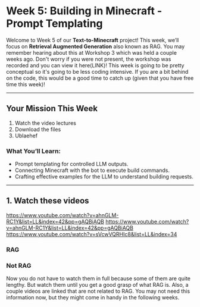 # Week 5: Building in Minecraft - Prompt Templating

Welcome to Week 5 of our **Text-to-Minecraft** project! This week, we’ll focus on **Retrieval Augmented Generation** also known as RAG. You may remember hearing about this at Workshop 3 which was held a couple weeks ago. Don't worry if you were not present, the workshop was recorded and you can view it here(LINK)! This week is going to be pretty conceptual so it's going to be less coding intensive. If you are a bit behind on the code, this would be a good time to catch up (given that you have free time this week)!

---

## Your Mission This Week

1. Watch the video lectures
2. Download the files
3. Ublaehef

### What You’ll Learn:

- Prompt templating for controlled LLM outputs.
- Connecting Minecraft with the bot to execute build commands.
- Crafting effective examples for the LLM to understand building requests.

---

## 1. Watch these videos

https://www.youtube.com/watch?v=ahnGLM-RC1Y&list=LL&index=42&pp=gAQBiAQB
https://www.youtube.com/watch?v=ahnGLM-RC1Y&list=LL&index=42&pp=gAQBiAQB
https://www.youtube.com/watch?v=sVcwVQRHIc8&list=LL&index=34

### RAG


### Not RAG

Now you do not have to watch them in full because some of them are quite lengthy. But watch them until you get a good grasp of what RAG is. Also, a couple videos are linked that are not related to RAG. You may not need this information now, but they might come in handy in the following weeks.

